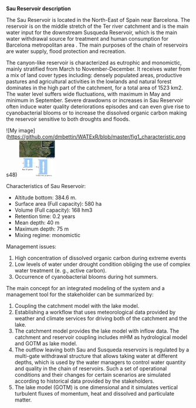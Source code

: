 **Sau Reservoir description**

The Sau Reservoir is located in the North-East of Spain near Barcelona.
The reservoir is on the middle stretch of the Ter river catchment and 
is the main water input for the downstream Susqueda Reservoir, which is
the main water withdrawal source for treatment and human consumption for 
Barcelona metropolitan area . The main purposes of the chain of reservoirs
are water supply, flood protection and recreation.

The canyon-like reservoir is characterized as eutrophic and monomictic,
mainly stratified from March to November-December. It receives water from 
a mix of land cover types including: densely populated areas, productive 
pastures and agricultural activities in the lowlands and natural forest 
dominates in the high part of the catchment, for a total area of 1523 km2.
The water level suffers wide fluctuations, with maximum in May and minimum 
in September.  Severe drawdowns or increases in Sau Reservoir often induce 
water quality deteriorations episodes and can even give rise to cyanobacterial 
blooms or to increase the dissolved organic carbon making the reservoir sensitive
to both droughts and floods.

![My image](https://github.com/dmbettin/WATExR/blob/master/fig1_characteristic.png s48)
<img src="https://github.com/dmbettin/WATExR/blob/master/fig1_characteristic.png" width="100" height="100">

Characteristics of Sau Reservoir:

- Altitude bottom: 384.6 m.
- Surface area (Full capacity): 580 ha
- Volume (Full capacity): 168 hm3
- Retention time: 0.2 years
- Mean depth: 40 m
- Maximum depth: 75 m
- Mixing regime: monomictic

Management issues:
1. High concentration of dissolved organic carbon during extreme events
2. Low levels of water under drought condition obliging the use of complex
water treatment (e. g., active carbon).
3. Occurrence of cyanobacterial blooms during hot summers.

The main concept for an integrated modeling of the system and a management tool 
for the stakeholder can be summarized by:

1. Coupling the catchment model with the lake model.
2. Establishing a workflow that uses meteorological data provided by weather and 
climate services for driving both of the catchment and the lake. 
3. The catchment model provides the lake model with inflow data. The catchment
and reservoir coupling includes mHM as hydrological model and GOTM as lake model. 
4. The outflow leaving both Sau and Susqueda reservoirs is regulated by a multi-gate
withdrawal structure that allows taking water at different depths, which is used by
the water managers to control water quantity and quality in the chain of reservoirs.
Such a set of operational conditions and their changes for certain scenarios are 
simulated according to historical data provided by the stakeholders.
5. The lake model (GOTM) is one dimensional and it simulates vertical turbulent fluxes
of momentum, heat and dissolved and particulate matter.








